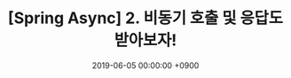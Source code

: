 ---
layout: post
title:  "[Spring Async] 2. 비동기 호출 및 응답도 받아보자!"
date:   2019-06-05 00:00:00 +0900
---
